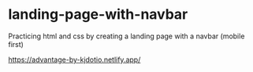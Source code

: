# landing-page-with-navbar
Practicing html and css by creating a landing page with a navbar (mobile first)

https://advantage-by-kjdotio.netlify.app/
